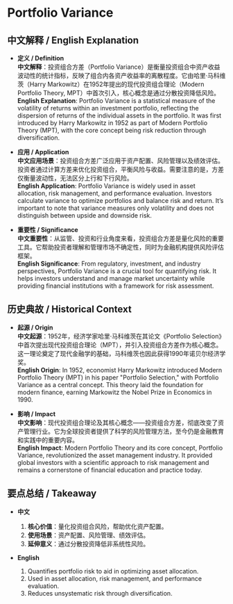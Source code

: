 # Portfolio Variance

## 中文解释 / English Explanation

* **定义 / Definition**  
  **中文解释**：投资组合方差（Portfolio Variance）是衡量投资组合中资产收益波动性的统计指标，反映了组合内各资产收益率的离散程度。它由哈里·马科维茨（Harry Markowitz）在1952年提出的现代投资组合理论（Modern Portfolio Theory, MPT）中首次引入，核心概念是通过分散投资降低风险。  
  **English Explanation**: Portfolio Variance is a statistical measure of the volatility of returns within an investment portfolio, reflecting the dispersion of returns of the individual assets in the portfolio. It was first introduced by Harry Markowitz in 1952 as part of Modern Portfolio Theory (MPT), with the core concept being risk reduction through diversification.

* **应用 / Application**  
  **中文应用场景**：投资组合方差广泛应用于资产配置、风险管理以及绩效评估。投资者通过计算方差来优化投资组合，平衡风险与收益。需要注意的是，方差仅衡量波动性，无法区分上行和下行风险。  
  **English Application**: Portfolio Variance is widely used in asset allocation, risk management, and performance evaluation. Investors calculate variance to optimize portfolios and balance risk and return. It’s important to note that variance measures only volatility and does not distinguish between upside and downside risk.

* **重要性 / Significance**  
  **中文重要性**：从监管、投资和行业角度来看，投资组合方差是量化风险的重要工具。它帮助投资者理解和管理市场不确定性，同时为金融机构提供风险评估框架。  
  **English Significance**: From regulatory, investment, and industry perspectives, Portfolio Variance is a crucial tool for quantifying risk. It helps investors understand and manage market uncertainty while providing financial institutions with a framework for risk assessment.

## 历史典故 / Historical Context

* **起源 / Origin**  
  **中文起源**：1952年，经济学家哈里·马科维茨在其论文《Portfolio Selection》中首次提出现代投资组合理论（MPT），并引入投资组合方差作为核心概念。这一理论奠定了现代金融学的基础，马科维茨也因此获得1990年诺贝尔经济学奖。  
  **English Origin**: In 1952, economist Harry Markowitz introduced Modern Portfolio Theory (MPT) in his paper "Portfolio Selection," with Portfolio Variance as a central concept. This theory laid the foundation for modern finance, earning Markowitz the Nobel Prize in Economics in 1990.

* **影响 / Impact**  
  **中文影响**：现代投资组合理论及其核心概念——投资组合方差，彻底改变了资产管理行业。它为全球投资者提供了科学的风险管理方法，至今仍是金融教育和实践中的重要内容。  
  **English Impact**: Modern Portfolio Theory and its core concept, Portfolio Variance, revolutionized the asset management industry. It provided global investors with a scientific approach to risk management and remains a cornerstone of financial education and practice today.

## 要点总结 / Takeaway

* **中文**  
  1. **核心价值**：量化投资组合风险，帮助优化资产配置。
  2. **使用场景**：资产配置、风险管理、绩效评估。
  3. **延伸意义**：通过分散投资降低非系统性风险。

* **English**  
  1. Quantifies portfolio risk to aid in optimizing asset allocation.
  2. Used in asset allocation, risk management, and performance evaluation.
  3. Reduces unsystematic risk through diversification.